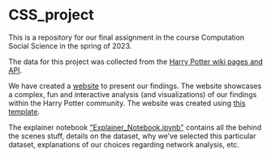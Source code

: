 # CSS_project
This is a repository for our final assignment in the course Computation Social Science in the spring of 2023.

The data for this project was collected from the [Harry Potter wiki pages and API](https://harrypotter.fandom.com/wiki/Main_Page).

We have created a [website](https://fridamariejoergensen.github.io/CSS_project/) to present our findings. The website showcases a complex, fun and interactive analysis (and visualizations) of our findings within the Harry Potter community. The website was created using [this template](https://github.com/lalessan/project-website-template).

The explainer notebook ["Explainer_Notebook.ipynb"](#Explainer_Notebook.ipynb) contains all the behind the scenes stuff, details on the dataset, why we’ve selected this particular dataset, explanations of our choices regarding network analysis, etc.

